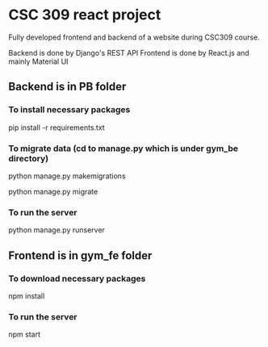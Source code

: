 # CSC 309 react project

Fully developed frontend and backend of a website during CSC309 course.

Backend is done by Django's REST API
Frontend is done by React.js and mainly Material UI

## Backend is in PB folder

### To install necessary packages
pip install -r requirements.txt  

### To migrate data (cd to manage.py which is under gym_be directory)

python manage.py makemigrations 

python manage.py migrate

### To run the server

python  manage.py runserver

## Frontend is in gym_fe folder

### To download necessary packages

npm install

### To run the server

npm start
